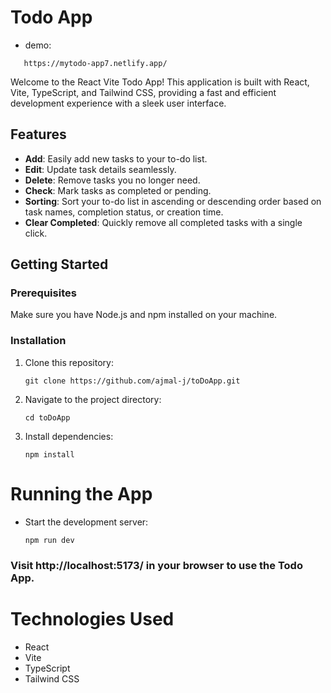 # Todo App
- demo:
```
   https://mytodo-app7.netlify.app/
```

Welcome to the React Vite Todo App! This application is built with React, Vite, TypeScript, and Tailwind CSS, providing a fast and efficient development experience with a sleek user interface.

## Features

- **Add**: Easily add new tasks to your to-do list.
- **Edit**: Update task details seamlessly.
- **Delete**: Remove tasks you no longer need.
- **Check**: Mark tasks as completed or pending.
- **Sorting**: Sort your to-do list in ascending or descending order based on task names, completion status, or creation time.
- **Clear Completed**: Quickly remove all completed tasks with a single click.

## Getting Started

### Prerequisites

Make sure you have Node.js and npm installed on your machine.

### Installation

1. Clone this repository:

   ```
   git clone https://github.com/ajmal-j/toDoApp.git
   ```

2. Navigate to the project directory:
   ```
   cd toDoApp
   ```
3. Install dependencies:
   ```
   npm install
   ```

# Running the App

- Start the development server:
  ```
  npm run dev
  ```

### Visit http://localhost:5173/ in your browser to use the Todo App.

# Technologies Used

- React
- Vite
- TypeScript
- Tailwind CSS

